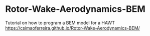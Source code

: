 # Rotor-Wake-Aerodynamics-BEM
Tutorial on how to program a BEM model for a HAWT
https://csimaoferreira.github.io/Rotor-Wake-Aerodynamics-BEM/

